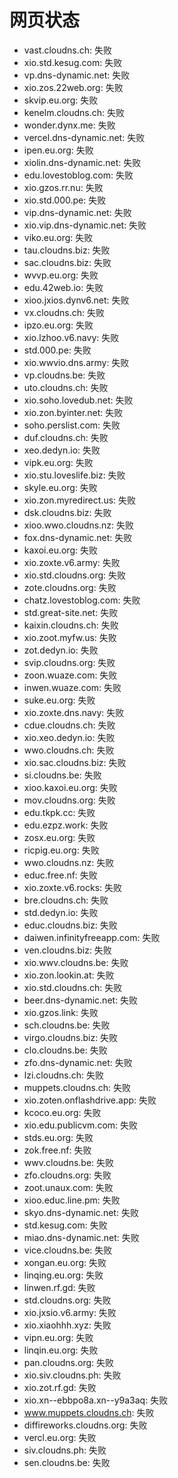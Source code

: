 # 网页状态
- vast.cloudns.ch: 失败
- xio.std.kesug.com: 失败
- vp.dns-dynamic.net: 失败
- xio.zos.22web.org: 失败
- skvip.eu.org: 失败
- kenelm.cloudns.ch: 失败
- wonder.dynx.me: 失败
- vercel.dns-dynamic.net: 失败
- ipen.eu.org: 失败
- xiolin.dns-dynamic.net: 失败
- edu.lovestoblog.com: 失败
- xio.gzos.rr.nu: 失败
- xio.std.000.pe: 失败
- vip.dns-dynamic.net: 失败
- xio.vip.dns-dynamic.net: 失败
- viko.eu.org: 失败
- tau.cloudns.biz: 失败
- sac.cloudns.biz: 失败
- wvvp.eu.org: 失败
- edu.42web.io: 失败
- xioo.jxios.dynv6.net: 失败
- vx.cloudns.ch: 失败
- ipzo.eu.org: 失败
- xio.lzhoo.v6.navy: 失败
- std.000.pe: 失败
- xio.wwvio.dns.army: 失败
- vp.cloudns.be: 失败
- uto.cloudns.ch: 失败
- xio.soho.lovedub.net: 失败
- xio.zon.byinter.net: 失败
- soho.perslist.com: 失败
- duf.cloudns.ch: 失败
- xeo.dedyn.io: 失败
- vipk.eu.org: 失败
- xio.stu.loveslife.biz: 失败
- skyle.eu.org: 失败
- xio.zon.myredirect.us: 失败
- dsk.cloudns.biz: 失败
- xioo.wwo.cloudns.nz: 失败
- fox.dns-dynamic.net: 失败
- kaxoi.eu.org: 失败
- xio.zoxte.v6.army: 失败
- xio.std.cloudns.org: 失败
- zote.cloudns.org: 失败
- chatz.lovestoblog.com: 失败
- std.great-site.net: 失败
- kaixin.cloudns.ch: 失败
- xio.zoot.myfw.us: 失败
- zot.dedyn.io: 失败
- svip.cloudns.org: 失败
- zoon.wuaze.com: 失败
- inwen.wuaze.com: 失败
- suke.eu.org: 失败
- xio.zoxte.dns.navy: 失败
- cdue.cloudns.ch: 失败
- xio.xeo.dedyn.io: 失败
- wwo.cloudns.ch: 失败
- xio.sac.cloudns.biz: 失败
- si.cloudns.be: 失败
- xioo.kaxoi.eu.org: 失败
- mov.cloudns.org: 失败
- edu.tkpk.cc: 失败
- edu.ezpz.work: 失败
- zosx.eu.org: 失败
- ricpig.eu.org: 失败
- wwo.cloudns.nz: 失败
- educ.free.nf: 失败
- xio.zoxte.v6.rocks: 失败
- bre.cloudns.ch: 失败
- std.dedyn.io: 失败
- educ.cloudns.biz: 失败
- daiwen.infinityfreeapp.com: 失败
- ven.cloudns.biz: 失败
- xio.wwv.cloudns.be: 失败
- xio.zon.lookin.at: 失败
- xio.std.cloudns.ch: 失败
- beer.dns-dynamic.net: 失败
- xio.gzos.link: 失败
- sch.cloudns.be: 失败
- virgo.cloudns.biz: 失败
- clo.cloudns.be: 失败
- zfo.dns-dynamic.net: 失败
- lzi.cloudns.ch: 失败
- muppets.cloudns.ch: 失败
- xio.zoten.onflashdrive.app: 失败
- kcoco.eu.org: 失败
- xio.edu.publicvm.com: 失败
- stds.eu.org: 失败
- zok.free.nf: 失败
- wwv.cloudns.be: 失败
- zfo.cloudns.org: 失败
- zoot.unaux.com: 失败
- xioo.educ.line.pm: 失败
- skyo.dns-dynamic.net: 失败
- std.kesug.com: 失败
- miao.dns-dynamic.net: 失败
- vice.cloudns.be: 失败
- xongan.eu.org: 失败
- linqing.eu.org: 失败
- linwen.rf.gd: 失败
- std.cloudns.org: 失败
- xio.jxsio.v6.army: 失败
- xio.xiaohhh.xyz: 失败
- vipn.eu.org: 失败
- linqin.eu.org: 失败
- pan.cloudns.org: 失败
- xio.siv.cloudns.ph: 失败
- xio.zot.rf.gd: 失败
- xio.xn--ebbpo8a.xn--y9a3aq: 失败
- www.muppets.cloudns.ch: 失败
- diffireworks.cloudns.org: 失败
- vercl.eu.org: 失败
- siv.cloudns.ph: 失败
- sen.cloudns.be: 失败
